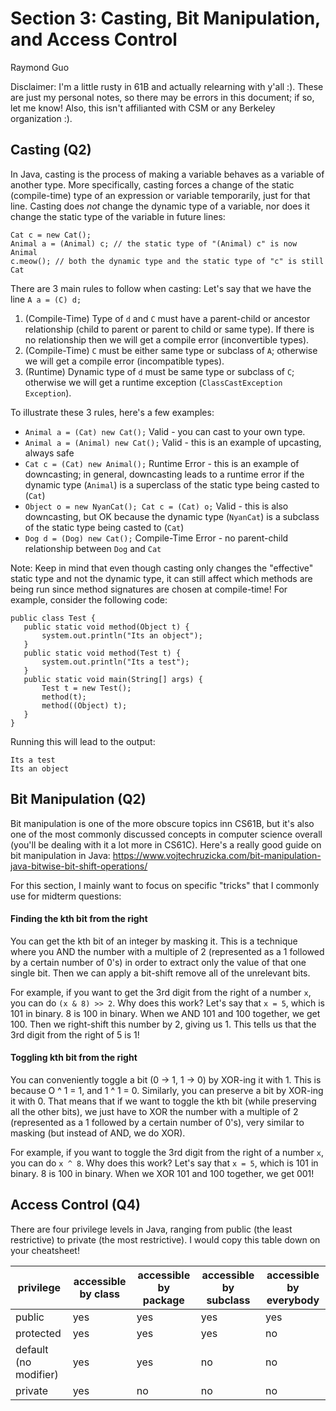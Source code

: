 # Section 3: Casting, Bit Manipulation, and Access Control
Raymond Guo

Disclaimer: I'm a little rusty in 61B and actually relearning with y'all :). These are just my personal notes, so there may be errors in this document; if so, let me know! Also, this isn't affilianted with CSM or any Berkeley organization :).

## Casting (Q2)
In Java, casting is the process of making a variable behaves as a variable of another type. More specifically, casting forces a change of the static (compile-time) type of an expression or variable temporarily, just for that line. Casting does *not* change the dynamic type of a variable, nor does it change the static type of the variable in future lines:
```
Cat c = new Cat(); 
Animal a = (Animal) c; // the static type of "(Animal) c" is now Animal
c.meow(); // both the dynamic type and the static type of "c" is still Cat
```

There are 3 main rules to follow when casting: 
Let's say that we have the line `A a = (C) d;`
1. (Compile-Time) Type of `d` and `C` must have a parent-child or ancestor relationship (child to parent or parent to child or same type). If there is no relationship then we will get a compile error (inconvertible types).
2. (Compile-Time) `C` must be either same type or subclass of `A`; otherwise we will get a compile error (incompatible types).
3. (Runtime) Dynamic type of `d` must be same type or subclass of `C`; otherwise we will get a runtime exception (`ClassCastException Exception`).

To illustrate these 3 rules, here's a few examples:
- `Animal a = (Cat) new Cat();` Valid - you can cast to your own type.
- `Animal a = (Animal) new Cat();` Valid - this is an example of upcasting, always safe
- `Cat c = (Cat) new Animal();` Runtime Error - this is an example of downcasting; in general, downcasting leads to a runtime error if the dynamic type (`Animal`) is a superclass of the static type being casted to (`Cat`)
- `Object o = new NyanCat(); Cat c = (Cat) o;` Valid - this is also downcasting, but OK because the dynamic type (`NyanCat`) is a subclass of the static type being casted to (`Cat`)
- `Dog d = (Dog) new Cat();` Compile-Time Error - no parent-child relationship between `Dog` and `Cat`

Note: Keep in mind that even though casting only changes the "effective" static type and not the dynamic type, it can still affect which methods are being run since method signatures are chosen at compile-time! For example, consider the following code:
```
public class Test {
   public static void method(Object t) {
       system.out.println("Its an object");
   }
   public static void method(Test t) {
       system.out.println("Its a test");
   }
   public static void main(String[] args) {
       Test t = new Test();
       method(t);
       method((Object) t);
   }
}
```
Running this will lead to the output: 
```
Its a test
Its an object
```

## Bit Manipulation (Q2)
Bit manipulation is one of the more obscure topics inn CS61B, but it's also one of the most commonly discussed concepts in computer science overall (you'll be dealing with it a lot more in CS61C). Here's a really good guide on bit manipulation in Java: https://www.vojtechruzicka.com/bit-manipulation-java-bitwise-bit-shift-operations/

For this section, I mainly want to focus on specific "tricks" that I commonly use for midterm questions:

#### Finding the kth bit from the right
You can get the kth bit of an integer by masking it. This is a technique where you AND the number with a multiple of 2 (represented as a 1 followed by a certain number of 0's) in order to extract only the value of that one single bit. Then we can apply a bit-shift remove all of the unrelevant bits.

For example, if you want to get the 3rd digit from the right of a number `x`, you can do `(x & 8) >> 2`. Why does this work? Let's say that `x = 5`, which is 101 in binary. 8 is 100 in binary. When we AND 101 and 100 together, we get 100. Then we right-shift this number by 2, giving us 1. This tells us that the 3rd digit from the right of 5 is 1!

#### Toggling kth bit from the right
You can conveniently toggle a bit (0 -> 1, 1 -> 0) by XOR-ing it with 1. This is because O ^ 1 = 1, and 1 ^ 1 = 0. Similarly, you can preserve a bit by XOR-ing it with 0. That means that if we want to toggle the kth bit (while preserving all the other bits), we just have to XOR the number with a multiple of 2 (represented as a 1 followed by a certain number of 0's), very similar to masking (but instead of AND, we do XOR). 

For example, if you want to toggle the 3rd digit from the right of a number `x`, you can do `x ^ 8`. Why does this work? Let's say that `x = 5`, which is 101 in binary. 8 is 100 in binary. When we XOR 101 and 100 together, we get 001!

## Access Control (Q4)
There are four privilege levels in Java, ranging from public (the least restrictive) to private (the most restrictive). I would copy this table down on your cheatsheet!

| privilege             | accessible by class | accessible by package | accessible by subclass | accessible by everybody |
|-----------------------|---------------------|-----------------------|------------------------|-------------------------|
| public                | yes                 | yes                   | yes                    | yes                     |
| protected             | yes                 | yes                   | yes                    | no                      |
| default (no modifier) | yes                 | yes                   | no                     | no                      |
| private               | yes                 | no                    | no                     | no                      |
